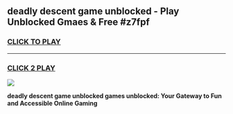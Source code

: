 
## deadly descent game unblocked - Play Unblocked Gmaes & Free #z7fpf
<h3>
<a href="https://premium.freeplayer.one?title=deadly_descent_game_unblocked&ref=03M">CLICK TO PLAY</a></h3>
<hr>

<h3>
<a href="https://premium.freeplayer.one?title=deadly_descent_game_unblocked&ref=03M">CLICK 2 PLAY</a>
  
</h3>

<a href="https://premium.freeplayer.one?title=deadly_descent_game_unblocked&ref=03M"><img src="https://clearcache.store/games.png"></a>


**deadly descent game unblocked games unblocked: Your Gateway to Fun and Accessible Online Gaming**
